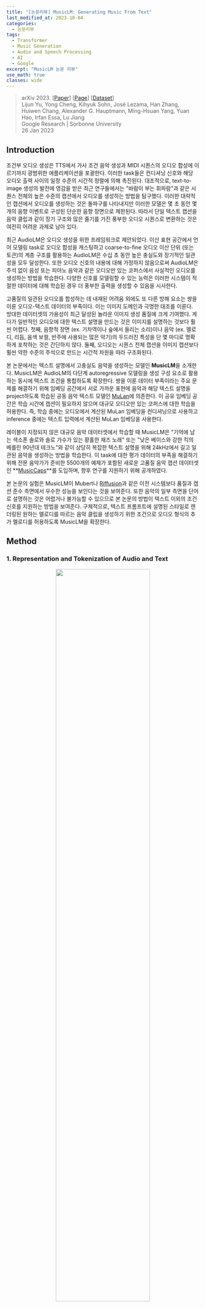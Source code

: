 ```yaml
---
title: "[논문리뷰] MusicLM: Generating Music From Text"
last_modified_at: 2023-10-04
categories:
  - 논문리뷰
tags:
  - Transformer
  - Music Generation
  - Audio and Speech Processing
  - AI
  - Google
excerpt: "MusicLM 논문 리뷰"
use_math: true
classes: wide
---
```


> arXiv 2023. [[Paper](https://arxiv.org/abs/2301.11325)] [[Page](https://google-research.github.io/seanet/musiclm/examples/)] [[Dataset](https://www.kaggle.com/datasets/googleai/musiccaps)]  
> Lijun Yu, Yong Cheng, Kihyuk Sohn, José Lezama, Han Zhang, Huiwen Chang, Alexander G. Hauptmann, Ming-Hsuan Yang, Yuan Hao, Irfan Essa, Lu Jiang  
> Google Research | Sorbonne University  
> 26 Jan 2023  

## Introduction
조건부 오디오 생성은 TTS에서 가사 조건 음악 생성과 MIDI 시퀀스의 오디오 합성에 이르기까지 광범위한 애플리케이션을 포괄한다. 이러한 task들은 컨디셔닝 신호와 해당 오디오 출력 사이의 일정 수준의 시간적 정렬에 의해 촉진된다. 대조적으로, text-to-image 생성의 발전에 영감을 받은 최근 연구들에서는 "바람이 부는 휘파람"과 같은 시퀀스 전체의 높은 수준의 캡션에서 오디오를 생성하는 방법을 탐구했다. 이러한 대략적인 캡션에서 오디오를 생성하는 것은 돌파구를 나타내지만 이러한 모델은 몇 초 동안 몇 개의 음향 이벤트로 구성된 단순한 음향 장면으로 제한된다. 따라서 단일 텍스트 캡션을 음악 클립과 같이 장기 구조와 많은 줄기를 가진 풍부한 오디오 시퀀스로 변환하는 것은 여전히 어려운 과제로 남아 있다.

최근 AudioLM은 오디오 생성을 위한 프레임워크로 제안되었다. 이산 표현 공간에서 언어 모델링 task로 오디오 합성을 캐스팅하고 coarse-to-fine 오디오 이산 단위 (또는 토큰)의 계층 구조를 활용하는 AudioLM은 수십 초 동안 높은 충실도와 장기적인 일관성을 모두 달성한다. 또한 오디오 신호의 내용에 대해 가정하지 않음으로써 AudioLM은 주석 없이 음성 또는 피아노 음악과 같은 오디오만 있는 코퍼스에서 사실적인 오디오를 생성하는 방법을 학습한다. 다양한 신호를 모델링할 수 있는 능력은 이러한 시스템이 적절한 데이터에 대해 학습된 경우 더 풍부한 출력을 생성할 수 있음을 시사한다.

고품질의 일관된 오디오를 합성하는 데 내재된 어려움 외에도 또 다른 방해 요소는 쌍을 이룬 오디오-텍스트 데이터의 부족이다. 이는 이미지 도메인과 극명한 대조를 이룬다. 방대한 데이터셋의 가용성이 최근 달성된 놀라운 이미지 생성 품질에 크게 기여했다. 게다가 일반적인 오디오에 대한 텍스트 설명을 만드는 것은 이미지를 설명하는 것보다 훨씬 어렵다. 첫째, 음향적 장면 (ex. 기차역이나 숲에서 들리는 소리)이나 음악 (ex. 멜로디, 리듬, 음색 보컬, 반주에 사용되는 많은 악기)의 두드러진 특성을 단 몇 마디로 명확하게 포착하는 것은 간단하지 않다. 둘째, 오디오는 시퀀스 전체 캡션을 이미지 캡션보다 훨씬 약한 수준의 주석으로 만드는 시간적 차원을 따라 구조화된다.

본 논문에서는 텍스트 설명에서 고충실도 음악을 생성하는 모델인 **MusicLM**을 소개한다. MusicLM은 AudioLM의 다단계 autoregressive 모델링을 생성 구성 요소로 활용하는 동시에 텍스트 조건을 통합하도록 확장한다. 쌍을 이룬 데이터 부족이라는 주요 문제를 해결하기 위해 임베딩 공간에서 서로 가까운 표현에 음악과 해당 텍스트 설명을 project하도록 학습된 공동 음악 텍스트 모델인 [MuLan](https://arxiv.org/abs/2208.12415)에 의존한다. 이 공유 임베딩 공간은 학습 시간에 캡션이 필요하지 않으며 대규모 오디오만 있는 코퍼스에 대한 학습을 허용한다. 즉, 학습 중에는 오디오에서 계산된 MuLan 임베딩을 컨디셔닝으로 사용하고 inference 중에는 텍스트 입력에서 계산된 MuLan 임베딩을 사용한다.

레이블이 지정되지 않은 대규모 음악 데이터셋에서 학습할 때 MusicLM은 "기억에 남는 색소폰 솔로와 솔로 가수가 있는 황홀한 재즈 노래" 또는 "낮은 베이스와 강한 킥의 베를린 90년대 테크노"와 같이 상당히 복잡한 텍스트 설명을 위해 24kHz에서 길고 일관된 음악을 생성하는 방법을 학습한다. 이 task에 대한 평가 데이터의 부족을 해결하기 위해 전문 음악가가 준비한 5500개의 예제가 포함된 새로운 고품질 음악 캡션 데이터셋인 **[MusicCaps](https://www.kaggle.com/datasets/googleai/musiccaps)**를 도입하며, 향후 연구를 지원하기 위해 공개하였다.

본 논문의 실험은 MusicLM이 Mubert나 [Riffusion](https://www.riffusion.com/about)과 같은 이전 시스템보다 품질과 캡션 준수 측면에서 우수한 성능을 보인다는 것을 보여준다. 또한 음악의 일부 측면을 단어로 설명하는 것은 어렵거나 불가능할 수 있으므로 본 논문의 방법이 텍스트 이외의 조건 신호를 지원하는 방법을 보여준다. 구체적으로, 텍스트 프롬프트에 설명된 스타일로 렌더링된 원하는 멜로디를 따르는 음악 클립을 생성하기 위한 조건으로 오디오 형식의 추가 멜로디를 허용하도록 MusicLM을 확장한다.

## Method
### 1. Representation and Tokenization of Audio and Text
<center><img src='{{"/assets/img/musiclm/musiclm-fig1.webp" | relative_url}}' width="70%"></center>
<br>
조건부 autoregressive 음악 생성에 사용할 오디오 표현을 추출하기 위해 세 가지 모델을 사용한다 (위 그림 참조). 특히 AudioLM의 접근 방식을 따라 [SoundStream](https://kimjy99.github.io/논문리뷰/soundstream)의 self-supervised 오디오 표현을 acoustic token으로 사용하여 활성화한다. 고충실도 합성과 [w2v-BERT](https://arxiv.org/abs/2108.06209)를 semantic token으로 사용하여 장기간 일관된 생성을 촉진한다. 컨디셔닝을 표현하기 위해 학습 중에는 MuLan 음악 임베딩에 의존하고 inference 시에는 MuLan 텍스트 임베딩에 의존한다. 이 세 가지 모델은 모두 독립적으로 사전 학습된 다음 고정되어 시퀀스 간 모델링을 위한 이산 오디오 및 텍스트 표현을 제공한다. 

#### SoundStream
24kHz 모노 오디오용 [SoundStream](https://kimjy99.github.io/논문리뷰/soundstream) 모델을 480의 striding factor로 사용하여 50Hz 임베딩을 생성한다. 이러한 임베딩의 quantization은 각 vocabulary 크기가 1024인 12개의 quantizer가 있는 RVQ에 의해 학습된다. 그 결과 비트레이트는 6kbps이며 여기서 오디오의 1초는 600개의 토큰으로 표현된다. 이를 acoustic token $A$라고 한다.

#### w2v-BERT
AudioLM과 유사하게 파라미터가 6억 개인 [w2v-BERT](https://arxiv.org/abs/2108.06209) 모델의 masked-language-modeling (MLM) 모듈의 중간 레이어를 사용한다. 모델을 사전 학습하고 고정한 후 7번째 레이어에서 임베딩을 추출하고 임베딩에 대해 학습된 k-mean의 중심을 사용하여 quantize한다. 1024개의 클러스터와 25Hz의 샘플링 속도를 사용하여 매초당 25개의 오디오의 semantic token $S$를 생성한다.

#### MuLan
MusicLM을 학습하기 위해 MuLan의 오디오 임베딩 네트워크에서 타겟 오디오 시퀀스의 표현을 추출한다. 이 표현은 연속적이며 Transformer 기반 autoregressive 모델에서 컨디셔닝 신호로 직접 사용될 수 있다. 그러나 오디오와 컨디셔닝 신호가 이산 토큰을 기반으로 균질한 표현을 갖는 방식으로 MuLan 임베딩을 quantize하도록 선택하여 컨디셔닝 신호를 autoregressive 모델링하는 향후 연구를 돕는다.

MuLan은 10초 오디오 입력에서 작동하고 더 긴 오디오 시퀀스를 처리해야 하므로 1초 stride로 10초 window에서 오디오 임베딩을 계산하고 결과 임베딩의 평균을 낸다. 그런 다음 각각 vocabulary 크기가 1024인 12개의 vector quantizer로 RVQ를 적용하여 결과 임베딩을 discretize한다. 이 프로세스는 오디오 시퀀스에 대해 12개의 MuLan 오디오 토큰 $M_A$를 생성한다. Inference하는 동안 텍스트 프롬프트에서 추출한 MuLan 텍스트 임베딩을 컨디셔닝으로 사용하고 오디오 임베딩에 사용된 것과 동일한 RVQ로 quantize하여 12개의 토큰 $M_T$를 얻는다.

학습 중 $M_A$에 대한 컨디셔닝에는 두 가지 주요 이점이 있다. 

1. 텍스트 캡션의 필요성에 제한을 받지 않기 때문에 학습 데이터를 쉽게 확장할 수 있다. 
2. Contrastive loss을 사용하여 학습된 MuLan과 같은 모델을 활용하여 잡음이 많은 텍스트 설명에 대한 견고성을 높인다.

#### Hierarchical Modeling of Audio Representations
<center><img src='{{"/assets/img/musiclm/musiclm-fig2.webp" | relative_url}}' width="90%"></center>
<br>
위에 제시된 이산 오디오 표현을 AudioLM과 결합하여 텍스트 조건부 음악 생성을 달성한다. 이를 위해 각 단계가 별도의 디코더만 있는 Transformer에 의해 autoregressive하게 모델링되는 계층적 sequence-to-sequence 모델링 task를 제안한다. 제안된 접근 방식은 위 그림에 설명되어 있다.

첫 번째 단계는 분포 $p(S_t \vert S_{< t}, M_A)$를 모델링하여 MuLan 오디오 토큰에서 semantic token $S$로의 매핑을 학습하는 semantic 모델링 단계이다. 여기서 $t$는 timestep에 해당하는 시퀀스의 위치이다. 두 번째 단계는 acoustic 모델링 단계로 acoustic token $A_q$는 MuLan 오디오 토큰과 semantic token 모두로 컨디셔닝 되어 예측되며 분포 $p(A_t \vert A_{< t}, S, M_A)$를 모델링한다.

특히, AudioLM은 긴 토큰 시퀀스를 피하기 위해 acoustic 모델링 단계를 대략적인 모델링 단계와 세밀한 모델링 단계로 추가로 분할한다. MusicLM은 동일한 접근 방식을 사용한다. 여기서 대략적인 모델링 단계는 SoundStream RVQ 출력의 처음 4개 레벨을 모델링하고 세밀한 모델링 단계는 나머지 8개 레벨을 모델링한다.

## Results
- 데이터셋
  - Free Music Archive (FMA): SoundStream과 w2v-BERT 학습에 사용
- 모델
  - semantic 단계: 디코더만 있는 Transformer
  - acoustic 단계: AudioLM
  - 두 모델 모두 동일한 아키텍처
    - 레이어 수: 24
    - attention head 수: 16
    - 임베딩 차원: 1024
    - feed-forward layer 차원: 4096
    - dropout: 0.1
    - [relative positional embedding](https://arxiv.org/abs/1910.10683) 사용
    - 파라미터 수: 4.3억
- Inference
  - temperature
    - semantic 단계: 1.0
    - 대략적인 acoustic 단계: 0.95
    - 세밀한 acoustic 단계: 0.4
- Metrics
  - Frechet Audio Distance (FAD)
  - KL Divergence (KLD)
  - MuLan Cycle Consistency (MCC)

#### MusicCaps
저자들은 MusicLM을 평가하기 위해 고품질 음악 캡션 데이터셋인 [MusicCaps](https://www.kaggle.com/datasets/googleai/musiccaps)를 공개하였다. 이 데이터셋에는 [AudioSet](https://static.googleusercontent.com/media/research.google.com/ko//pubs/archive/45857.pdf)의 5500개의 음악 클립이 포함되어 있으며 각 클립은 10명의 전문 음악가가 작성한 해당 영어 텍스트 설명과 쌍을 이룬다. MusicCaps는 각 10초 길이의 음악 클립에 대해 다음을 제공한다. 

1. 음악을 설명하는 평균 4개의 문장으로 구성된 자유 텍스트 캡션
2. 장르, 분위기, 템포, 가수 음성, 악기, 불협화음, 리듬 등을 설명하는 음악 aspect의 목록

평균적으로 데이터셋에는 클립당 11개의 aspect가 포함된다. 

#### Baseline과의 비교
다음은 MusicCaps 데이터셋의 캡션을 사용하여 생성된 샘플을 평가한 표이다. 

<center><img src='{{"/assets/img/musiclm/musiclm-table1.webp" | relative_url}}' width="55%"></center>

#### Semantic token의 중요성
Acoustic 모델링에서 semantic 모델링을 분리하는 유용성을 이해하기 위해 $p(A_t \vert A_{< t}, M_A)$를 모델링하여 MuLan 토큰에서 대략적인 acoustic token을 직접 예측하는 Transformer 모델을 학습한다. FAD는 비슷하지만 KLD와 MCC는 semantic 모델링 단계를 제거할 때 악화된다. 특히 KLD는 1.01에서 1.05로 증가하고 MCC는 0.51에서 0.49로 감소하여 semantic token이 텍스트 설명 준수를 용이하게 함을 나타낸다. 또한 장기 구조의 열화가 관찰된다.

#### 오디오 토큰으로 표현되는 정보
저자들은 semantic token과 acoustic token에 의해 캡처된 정보를 연구하기 위해 추가 실험을 수행하였다. 첫 번째 연구에서는 MuLan 텍스트 토큰과 semantic token을 수정하여 acoustic 모델링 단계를 여러 번 실행하여 여러 샘플을 생성하였다. 이 경우 생성된 음악을 들어보면 샘플이 다양하지만 동일한 장르, 리듬 속성 (ex. 드럼), 메인 멜로디의 일부를 공유하는 경향이 있음을 관찰할 수 있다. 그것들은 특정 acoustic 속성 (ex. 리버브 레벨, 왜곡) 측면에서 다르며 경우에 따라 유사한 피치 범위를 가진 다른 악기가 다른 예에서 합성될 수 있다. 

두 번째 연구에서는 MuLan 텍스트 토큰만 수정하고 semantic token과 acoustic token을 모두 생성한다. 이 경우 멜로디와 리듬 속성 측면에서 훨씬 더 높은 수준의 다양성을 관찰할 수 있으며 여전히 텍스트 설명과 일관성이 있다. 첨부된 자료에서 이 연구의 샘플을 제공한다.

#### Memorization 분석
다음은 semantic token 프롬프트의 길이가 0초에서 10초 사이로 변할 때 정확한 일치 결과와 대략적인 일치 (\tau = 0.85) 결과를 나타낸 그래프이다. 

<center><img src='{{"/assets/img/musiclm/musiclm-fig3.webp" | relative_url}}' width="55%"></center>
<br>
정확히 일치하는 비율은 10초 프롬프트를 사용하여 5초의 연속을 생성하는 경우에도 항상 매우 작게 (< 0.2%) 남아 있다. MuLan 토큰만 입력으로 사용하고 (프롬프트 길이 $T = 0$) 프롬프트 길이가 증가함에 따라 일치하는 예제의 비율이 증가하는 경우에도 이 방법론으로 더 많은 수의 일치 항목이 감지되는 것을 볼 수 있다. 일치 점수가 가장 낮은 항목이 낮은 수준의 토큰 다양성을 특징으로 하는 시퀀스에 해당한다. 즉, 125개의 semantic token 샘플의 평균 엔트로피는 4.6비트인 반면, 일치 점수가 0.5 미만인 대략적인 일치로 감지된 시퀀스를 고려할 때 1.0비트로 떨어진다. 두 번째 단계에서 수행되는 acoustic 모델링은 semantic token이 정확히 일치하는 경우에도 생성된 샘플에 더 많은 다양성을 도입한다. 
